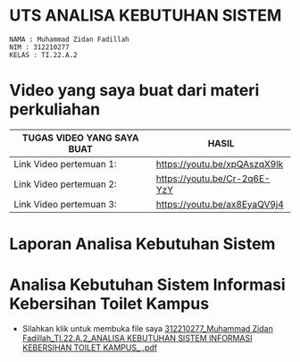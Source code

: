 # UTS ANALISA KEBUTUHAN SISTEM

```
NAMA : Muhammad Zidan Fadillah
NIM : 312210277
KELAS : TI.22.A.2
```




# Video yang saya buat dari materi perkuliahan


| TUGAS VIDEO YANG SAYA BUAT | HASIL  |
| --- | --- |
| Link Video pertemuan 1: |https://youtu.be/xpQAszqX9lk |
| Link Video pertemuan 2: |https://youtu.be/Cr-2q6E-YzY  |
| Link Video pertemuan 3: |https://youtu.be/ax8EyaQV9j4  |

# Laporan Analisa Kebutuhan Sistem

# Analisa Kebutuhan Sistem Informasi Kebersihan Toilet Kampus 

- Silahkan klik untuk membuka file saya [312210277_Muhammad Zidan Fadillah_TI.22.A.2_ANALISA KEBUTUHAN SISTEM INFORMASI KEBERSIHAN TOILET KAMPUS_,.pdf](https://github.com/muhammadzidanfadilah/UTS_ANALISA_KEBUTUHAN_SISTEM/files/15333062/312210277_Muhammad.Zidan.Fadillah_TI.22.A.2_ANALISA.KEBUTUHAN.SISTEM.INFORMASI.KEBERSIHAN.TOILET.KAMPUS_.pdf)


